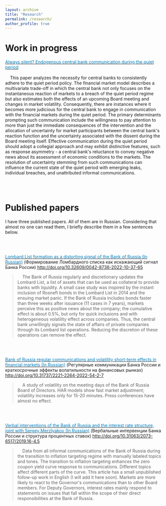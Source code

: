 ```yaml
---
layout: archive
title: "Research"
permalink: /research/
author_profile: true
---
```

Work in progress
======
[<span style="color:#007CBB">Always silent? Endogenous central bank communication during the quiet period</span>](http://olegtelegin.github.io/files/Oleg_Telegin_Quiet_Period.pdf) <br>
<br>
<span style="font-size:14px">
&nbsp;&nbsp;&nbsp; This paper analyzes the necessity for central banks to consistently adhere to the quiet period policy. The financial market model describes a multivariate trade-off in which the central bank not only focuses on the instantaneous reaction of markets to a breach of the quiet period regime but also estimates both the effects of an upcoming Board meeting and changes in market volatility. Consequently, there are instances where it becomes more judicious for the central bank to engage in communication with the financial markets during the quiet period. The primary determinants prompting such communication include the willingness to pay attention to more than just the immediate consequences of the intervention and the allocation of uncertainty for market participants between the central bank's reaction function and the uncertainty associated with the dissent during the Board meeting itself. Effective communication during the quiet period should adopt a collegial approach and may exhibit distinctive features, such as response asymmetry - a central bank's reluctance to convey negative news about its assessment of economic conditions to the markets. The resolution of uncertainty stemming from such communications can influence the current state of the quiet period with emerging leaks, individual breaches, and unattributed informal communications.
</span>

<br>
<br>

Published papers
======
I have three published papers. All of them are in Russian. Considering that almost no one can read them, I briefly describe them in a few sentences below.

<br>
<br>

[<span style="color:#007CBB">Lombard List formation as a distorting signal of the Bank of Russia (In Russian)</span>](http://olegtelegin.github.io/files/Oleg_Telegin_Lombard_List.pdf) (Формирование Ломбардного списка как искажающий сигнал Банка России) http://doi.org/10.32609/0042-8736-2022-10-37-65
> &nbsp;&nbsp;&nbsp; The Bank of Russia regularly and discretionary updates the Lombard List, a list of assets that can be used as collateral to provide banks with liquidity. A small case study was inspired by the instant inclusion of Rosneft bonds in the Lombard List in 2014 and the ensuing market panic. If the Bank of Russia includes bonds faster than three weeks after issuance (11 cases in 7 years), markets perceive this as positive news about the company; the cumulative effect is about 0.5%, but only for quick inclusions and with heterogeneous volatility effect across companies. Thus, the central bank unwillingly signals the state of affairs of private companies through its Lombard list operations. Reducing the discretion of these operations can remove the effect.

<br>
<br>

[<span style="color:#007CBB">Bank of Russia regular communications and volatility short-term effects in financial markets (In Russian)</span>](http://olegtelegin.github.io/files/Oleg_Telegin_CB_volatility.pdf) (Регулярные коммуникации Банка России и краткосрочные эффекты волатильности на финансовых рынках) http://doi.org/10.31737/2221-2264-2022-54-2-7
> &nbsp;&nbsp;&nbsp; A study of volatility on the meeting days of the Bank of Russia Board of Directors. HAR models show fast market adjustment; volatility increases only for 15-20 minutes. Press conferences have almost no effect.

<br>
<br>

[<span style="color:#007CBB">Verbal interventions of the Bank of Russia and the interest rate structure, joint with Sergey Merzlyakov (In Russian)</span>](http://olegtelegin.github.io/files/Telegin_Oleg_Verbal_Interventions.pdf)  (Вербальные интервенции Банка России и структура процентных ставок) http://doi.org/10.31063/2073-6517/2019.16-4.5
> &nbsp;&nbsp;&nbsp; Data from all informal communications of the Bank of Russia during the transition to inflation targeting regime with manually labeled topics and tones. The transition to inflation targeting enhances the zero coupon yield curve response to communications. Different topics affect different parts of the curve. This article has a small unpublished follow-up work in English (I will add it here soon). Markets are more likely to react to the Governor's communications than to other Board members. For Deputy Governors, interest rates mainly respond to statements on issues that fall within the scope of their direct responsibilities at the Bank of Russia.



